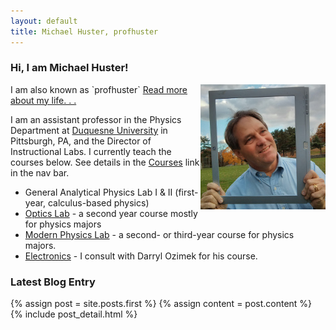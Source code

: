 ```yaml
---
layout: default
title: Michael Huster, profhuster
---
```

### Hi, I am Michael Huster!
<div style="float: right">
    <img src="/image/Me-Photoframe.jpg" alt="ProfHuster" title="ProfHuster"
      height="200" />
</div>
I am also known as `profhuster` <a href="/about">Read more about my life. . .</a>

I am an assistant professor in the Physics Department at [Duquesne University](http://www.duq.edu/academics/schools/natural-and-environmental-sciences/academic-programs/physics) in Pittsburgh, PA, and the Director of Instructional Labs. I currently teach the courses below.
See details in the [Courses](courses/index.md) link in the nav bar.

* General Analytical Physics Lab I &amp; II (first-year, calculus-based physics)
* [Optics Lab](courses/Optics/index.md) - a second year course mostly for physics majors
* [Modern Physics Lab](courses/ModPhysLab/index.md) - a second- or third-year course for physics majors.
* [Electronics](courses/Electronics/index.md) - I consult with Darryl Ozimek for his course.

### Latest Blog Entry
<div class="blog-index">  
  {% assign post = site.posts.first %}
  {% assign content = post.content %}
  {% include post_detail.html %}
</div>
